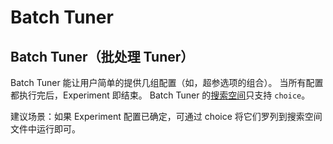 # Batch Tuner

## Batch Tuner（批处理 Tuner）

Batch Tuner 能让用户简单的提供几组配置（如，超参选项的组合）。 当所有配置都执行完后，Experiment 即结束。 Batch Tuner 的[搜索空间](../Tutorial/SearchSpaceSpec.md)只支持 `choice`。

建议场景：如果 Experiment 配置已确定，可通过 choice 将它们罗列到搜索空间文件中运行即可。